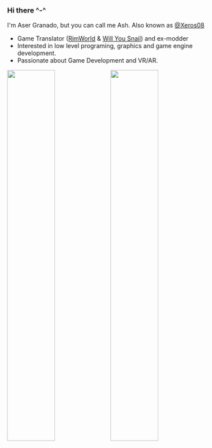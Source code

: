 ### Hi there ^-^

I'm Aser Granado, but you can call me Ash. Also known as [@Xeros08](https://github.com/xeros08)

- Game Translator ([RimWorld](https://github.com/Ludeon/RimWorld-Spanish) & [Will You Snail](https://store.steampowered.com/app/1115050/Will_You_Snail)) and ex-modder
- Interested in low level programing, graphics and game engine development.
- Passionate about Game Development and VR/AR.

<img align="left" width="47%" src="https://github-readme-stats.vercel.app/api?username=ash-dvlpr&show_icons=true&theme=transparent" />
<img align="left" width="47%" src="https://github-readme-stats.vercel.app/api/top-langs/?username=ash-dvlpr&layout=compact" />
